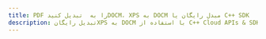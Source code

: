 ---title: PDF را به  تبدیل کنیدDOCM، XPS به DOCM مبدل رایگان یا C++ SDKdescription: تبدیل رایگانXPS به DOCM با استفاده از C++ Cloud APIs & SDK همچنین اسناد PDF را در Cloud ایجاد، ویرایش و رندر کنید.---